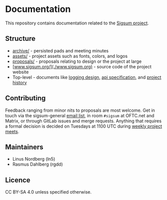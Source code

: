 # Documentation

This repository contains documentation related to the [Sigsum project][].

[Sigsum project]: https://www.sigsum.org/

## Structure

  - [archive/](./archive) - persisted pads and meeting minutes
  - [assets/](./assets) - project assets such as fonts, colors, and logos
  - [proposals/](./proposals) - proposals relating to design or the project at large
  - [www.sigsum.org/](./www.sigsum.org) - source code of the project website
  - Top-level - documents like [logging design](./design.md),
    [api specification](./api.md), and [project history](HISTORY.md)

## Contributing

Feedback ranging from minor nits to proposals are most welcome.  Get in touch
via the sigsum-general [email list][], in room `#sigsum` at OFTC.net and Matrix,
or through GitLab issues and merge requests.  Anything that requires a formal
decision is decided on Tuesdays at 1100 UTC during [weekly project meets][].

[email list]: https://lists.sigsum.org/
[weekly project meets]: https://meet.sigsum.org/sigsum

## Maintainers

  - Linus Nordberg (ln5)
  - Rasmus Dahlberg (rgdd)

## Licence

CC BY-SA 4.0 unless specified otherwise.
